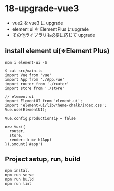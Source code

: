 # 18-upgrade-vue3

- vue2 を vue3 に upgrade
- element ui を Element Plus にupgrade
- その他ライブラリも必要に応じて upgrade

## install element ui(※Element Plus)
```
npm i element-ui -S
```

```
$ cat src/main.ts 
import Vue from 'vue'
import App from './App.vue'
import router from './router'
import store from './store'

// element ui
import ElementUI from 'element-ui';
import 'element-ui/lib/theme-chalk/index.css';
Vue.use(ElementUI);

Vue.config.productionTip = false

new Vue({
  router,
  store,
  render: h => h(App)
}).$mount('#app')
```

## Project setup, run, build
```
npm install
npm run serve
npm run build
npm run lint
```
